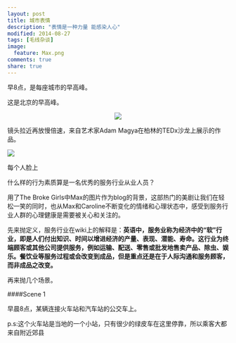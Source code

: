 ```yaml
---
layout: post
title: 城市表情
description: "表情是一种力量 能感染人心"
modified: 2014-08-27
tags: [毛线杂谈]
image:
  feature: Max.png
comments: true
share: true
---
```


早8点，是每座城市的早高峰。

这是北京的早高峰。

<div style="text-align:center">
    <img src="/images/blog/2014-08-27-the-cities%2560-face/8am-in-beijing.jpg"/>
</div>

镜头拉近再放慢倍速，来自艺术家Adam Magya在柏林的TEDx沙龙上展示的作品。

<img src="/images/blog/2014-08-27-the-cities%2560-face/slowly-faces-in-beijing-subway.gif"/>

每个人脸上



什么样的行为素质算是一名优秀的服务行业从业人员？

用了The Broke Girls中Max的图片作为blog的背景，这部热门的美剧让我们在轻松一笑的同时，也从Max和Caroline不断变化的情绪和心理状态中，感受到服务行业人群的心理健康是需要被关心和关注的。

先来抛定义，服务行业在wiki上的解释是：<b>英语中，服务业称为经济中的“软”行业，即是人们付出知识、时间以增进经济的产量、表现、潜能、寿命。这行业为终端顾客或其他公司提供服务，例如运输、配送、零售或批发地售卖产品、除虫、娱乐。餐饮业等服务过程或会改变到成品，但是重点还是在于人际沟通和服务顾客，而非成品之改变。</b>

再来抛几个场景。

####Scene 1

早晨8点，某辆连接火车站和汽车站的公交车上。

p.s:这个火车站是当地的一个小站，只有很少的绿皮车在这里停靠，所以乘客大都来自附近郊县